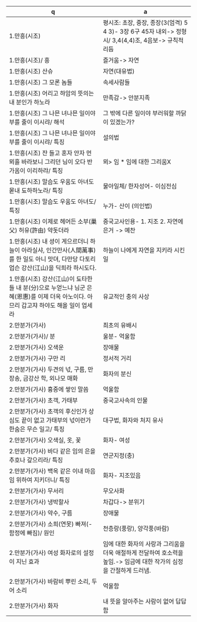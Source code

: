  q  | a
--- | ---
1.만흥(시조)		| 평시조: 초장, 중장, 종장(3(엄격) 5 4 3)- 3장 6구 45자 내외-> 정형시/ 3,4(4,4)조, 4음보-> 규칙적 리듬
1.만흥(시조)/ 흥		| 즐거움-> 자연
1.만흥(시조) 산슈		| 자연(대유법)
1.만흥(시조) 그 모론 놈들		| 속세사람들
1.만흥(시조) 어리고 햐암의 뜻의는 내 분인가 하노라		| 만족감-> 안분지족
1.만흥(시조) 그 나믄 녀나믄 일이야 부를 줄이 이시랴/ 해석		| 그 밖에 다른 일이야 부러워할 까닭이 있겠는가?
1.만흥(시조) 그 나믄 녀나믄 일이야 부를 줄이 이시랴/ 특징		| 설의법
1.만흥(시조) 잔 들고 혼자 안자 먼 뫼흘 바라보니 그리던 님이 오다 반가옴이 이리하랴/ 특징		| 뫼> 임 * 임에 대한 그리움X​
1.만흥(시조) 말슴도 우움도 아녀도 몯내 됴하하노라/ 특징		| 물아일체/ 한자성어- 이심전심
1.만흥(시조) 말슴도 우움도 아녀도/ 특징		| 누가- 산이 (의인법)
1.만흥(시조) 이제로 헤어든 소부(巢父) 허유​(許由) 약돗더라		| 중국고사인용- 1. 지조 2. 자연에 은거  -> 예찬​
1.만흥(시조) 내 셩이 게으르더니 하늘이 아라실샤, 인간만사(人間萬事)를 한 일도 아니 맛뎌, 다만당 다토리 업슨 강산(江山)을 딕희라 하시도다.		| 하늘이 나에게 자연을 지키라 시킨 일​
1.만흥(시조) 강산(江山)이 됴타한들 내 분(分)으로 누얻느냐 님군 은혜(恩惠)를 이제 더옥 아노이다. 아므리 갑고쟈 하야도 해올 일이 업세라		| 유교적인 충의 사상​
2.만분가(가사)		| 최초의 유배시
2.만분가(가사)/ 분		| 울분- 억울함
2.만분가(가사) 오색운		| 장애물
2.만분가(가사) 구만 리		| 정서적 거리
2.만분가(가사) 두견의 넋, 구름, 만장송, 금강산 학, 외나모 매화		| 화자의 분신
2.만분가(가사) 흉중에 쌓인 말씀		| 억울함
2.만분가(가사) 초객, 가태부		| 중국고사속의 인물
2.만분가(가사) 초객의 후신인가 상심도 끝이 없고 가태부의 넋이런가 한숨은 무슨 일고/ 특징		| 대구법, 화자와 처지 유사
2.만분가(가사) 오색실, 옷, 꽃		| 화자- 여성
2.만분가(가사) 바다 같은 임의 은을 추호나 갚으리라/ 특징		| 연군지정(충)
2.만분가(가사) 백옥 같은 이내 마음 임 위하여 지키더니/ 특징		| 화자- 지조있음
2.만분가(가사) 무서리		| 무오사화
2.만분가(가사) 냉박할사		| 차갑다-> 분위기
2.만분가(가사) 약수, 구름		| 장애물
2.만분가(가사) 소희(연못) 빠져(- 함정에 빠짐)/ 원인		| 천층랑(풍랑), 양각풍(바람)
2.만분가(가사) 여성 화자로의 설정이 지닌 효과		| 임에 대한 화자의 사랑과 그리움을 더욱 애절하게 전달하여 호소력을 높임.-> 임금에 대한 작가의 심정을 간절하게 드러냄. 
2.만분가(가사) 바람비 뿌린 소리, 두어 소리		| 억울함
2.만분가(가사) 화자		| 내 뜻을 알아주는 사람이 없어 답답함